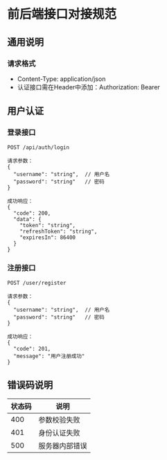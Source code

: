# 前后端接口对接规范

## 通用说明
### 请求格式
- Content-Type: application/json
- 认证接口需在Header中添加：Authorization: Bearer <token>

## 用户认证

### 登录接口
```
POST /api/auth/login

请求参数：
{
  "username": "string",  // 用户名
  "password": "string"   // 密码
}

成功响应：
{
  "code": 200,
  "data": {
    "token": "string",
    "refreshToken": "string",
    "expiresIn": 86400
  }
}
```

### 注册接口
```
POST /user/register

请求参数：
{
  "username": "string",  // 用户名
  "password": "string"   // 密码
}

成功响应：
{
  "code": 201,
  "message": "用户注册成功"
}
```

## 错误码说明
| 状态码 | 说明               |
|--------|--------------------|
| 400    | 参数校验失败       |
| 401    | 身份认证失败       |
| 500    | 服务器内部错误     |
